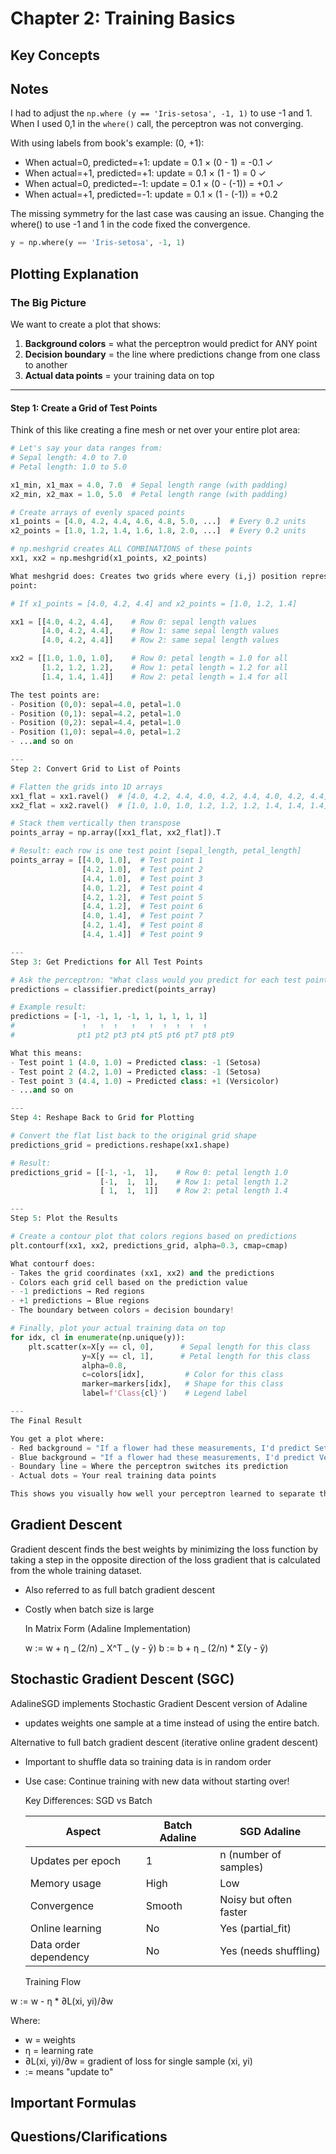 # Chapter 2: Training Basics

## Key Concepts

## Notes

I had to adjust the `np.where (y == 'Iris-setosa', -1, 1)` to use -1 and 1. When I used 0,1 in the `where()` call, the perceptron was not converging.

With using labels from book's example: (0, +1):

- When actual=0, predicted=+1: update = 0.1 × (0 - 1) = -0.1 ✓
- When actual=+1, predicted=+1: update = 0.1 × (1 - 1) = 0 ✓
- When actual=0, predicted=-1: update = 0.1 × (0 - (-1)) = +0.1 ✓
- When actual=+1, predicted=-1: update = 0.1 × (1 - (-1)) = +0.2

The missing symmetry for the last case was causing an issue. Changing the where() to use -1 and 1 in the code fixed the convergence.

```python
y = np.where(y == 'Iris-setosa', -1, 1)
```

## Plotting Explanation

### The Big Picture

We want to create a plot that shows:

1. **Background colors** = what the perceptron would predict for ANY point
2. **Decision boundary** = the line where predictions change from one class to another
3. **Actual data points** = your training data on top

---

#### Step 1: Create a Grid of Test Points

Think of this like creating a fine mesh or net over your entire plot area:

```python
# Let's say your data ranges from:
# Sepal length: 4.0 to 7.0
# Petal length: 1.0 to 5.0

x1_min, x1_max = 4.0, 7.0  # Sepal length range (with padding)
x2_min, x2_max = 1.0, 5.0  # Petal length range (with padding)

# Create arrays of evenly spaced points
x1_points = [4.0, 4.2, 4.4, 4.6, 4.8, 5.0, ...]  # Every 0.2 units
x2_points = [1.0, 1.2, 1.4, 1.6, 1.8, 2.0, ...]  # Every 0.2 units

# np.meshgrid creates ALL COMBINATIONS of these points
xx1, xx2 = np.meshgrid(x1_points, x2_points)

What meshgrid does: Creates two grids where every (i,j) position represents one test
point:

# If x1_points = [4.0, 4.2, 4.4] and x2_points = [1.0, 1.2, 1.4]

xx1 = [[4.0, 4.2, 4.4],    # Row 0: sepal length values
       [4.0, 4.2, 4.4],    # Row 1: same sepal length values
       [4.0, 4.2, 4.4]]    # Row 2: same sepal length values

xx2 = [[1.0, 1.0, 1.0],    # Row 0: petal length = 1.0 for all
       [1.2, 1.2, 1.2],    # Row 1: petal length = 1.2 for all
       [1.4, 1.4, 1.4]]    # Row 2: petal length = 1.4 for all

The test points are:
- Position (0,0): sepal=4.0, petal=1.0
- Position (0,1): sepal=4.2, petal=1.0
- Position (0,2): sepal=4.4, petal=1.0
- Position (1,0): sepal=4.0, petal=1.2
- ...and so on

---
Step 2: Convert Grid to List of Points

# Flatten the grids into 1D arrays
xx1_flat = xx1.ravel()  # [4.0, 4.2, 4.4, 4.0, 4.2, 4.4, 4.0, 4.2, 4.4]
xx2_flat = xx2.ravel()  # [1.0, 1.0, 1.0, 1.2, 1.2, 1.2, 1.4, 1.4, 1.4]

# Stack them vertically then transpose
points_array = np.array([xx1_flat, xx2_flat]).T

# Result: each row is one test point [sepal_length, petal_length]
points_array = [[4.0, 1.0],  # Test point 1
                [4.2, 1.0],  # Test point 2
                [4.4, 1.0],  # Test point 3
                [4.0, 1.2],  # Test point 4
                [4.2, 1.2],  # Test point 5
                [4.4, 1.2],  # Test point 6
                [4.0, 1.4],  # Test point 7
                [4.2, 1.4],  # Test point 8
                [4.4, 1.4]]  # Test point 9

---
Step 3: Get Predictions for All Test Points

# Ask the perceptron: "What class would you predict for each test point?"
predictions = classifier.predict(points_array)

# Example result:
predictions = [-1, -1, 1, -1, 1, 1, 1, 1, 1]
#               ↑   ↑  ↑   ↑   ↑  ↑  ↑  ↑  ↑
#              pt1 pt2 pt3 pt4 pt5 pt6 pt7 pt8 pt9

What this means:
- Test point 1 (4.0, 1.0) → Predicted class: -1 (Setosa)
- Test point 2 (4.2, 1.0) → Predicted class: -1 (Setosa)
- Test point 3 (4.4, 1.0) → Predicted class: +1 (Versicolor)
- ...and so on

---
Step 4: Reshape Back to Grid for Plotting

# Convert the flat list back to the original grid shape
predictions_grid = predictions.reshape(xx1.shape)

# Result:
predictions_grid = [[-1, -1,  1],    # Row 0: petal length 1.0
                    [-1,  1,  1],    # Row 1: petal length 1.2
                    [ 1,  1,  1]]    # Row 2: petal length 1.4

---
Step 5: Plot the Results

# Create a contour plot that colors regions based on predictions
plt.contourf(xx1, xx2, predictions_grid, alpha=0.3, cmap=cmap)

What contourf does:
- Takes the grid coordinates (xx1, xx2) and the predictions
- Colors each grid cell based on the prediction value
- -1 predictions → Red regions
- +1 predictions → Blue regions
- The boundary between colors = decision boundary!

# Finally, plot your actual training data on top
for idx, cl in enumerate(np.unique(y)):
    plt.scatter(x=X[y == cl, 0],      # Sepal length for this class
                y=X[y == cl, 1],      # Petal length for this class
                alpha=0.8,
                c=colors[idx],         # Color for this class
                marker=markers[idx],   # Shape for this class
                label=f'Class{cl}')    # Legend label

---
The Final Result

You get a plot where:
- Red background = "If a flower had these measurements, I'd predict Setosa"
- Blue background = "If a flower had these measurements, I'd predict Versicolor"
- Boundary line = Where the perceptron switches its prediction
- Actual dots = Your real training data points

This shows you visually how well your perceptron learned to separate the two types of flowers!
```

## Gradient Descent

Gradient descent finds the best weights by minimizing the loss function by taking a step in the opposite direction of the loss gradient that is calculated from the whole training dataset.

- Also referred to as full batch gradient descent
- Costly when batch size is large

  In Matrix Form (Adaline Implementation)

  w := w + η _ (2/n) _ X^T _ (y - ŷ)
  b := b + η _ (2/n) \* Σ(y - ŷ)

## Stochastic Gradient Descent (SGC)

AdalineSGD implements Stochastic Gradient Descent version of Adaline

- updates weights one sample at a time instead of using the entire
  batch.

Alternative to full batch gradient descent (iterative online gradent descent)

- Important to shuffle data so training data is in random order
- Use case: Continue training with new data without starting over!

  Key Differences: SGD vs Batch

  | Aspect                | Batch Adaline | SGD Adaline            |
  | --------------------- | ------------- | ---------------------- |
  | Updates per epoch     | 1             | n (number of samples)  |
  | Memory usage          | High          | Low                    |
  | Convergence           | Smooth        | Noisy but often faster |
  | Online learning       | No            | Yes (partial_fit)      |
  | Data order dependency | No            | Yes (needs shuffling)  |

  Training Flow

w := w - η \* ∂L(xi, yi)/∂w

Where:

- w = weights
- η = learning rate
- ∂L(xi, yi)/∂w = gradient of loss for single sample (xi, yi)
- := means "update to"

## Important Formulas

## Questions/Clarifications
